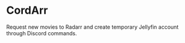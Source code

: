 # CordArr
 Request new movies to Radarr and create temporary Jellyfin account through Discord commands.

